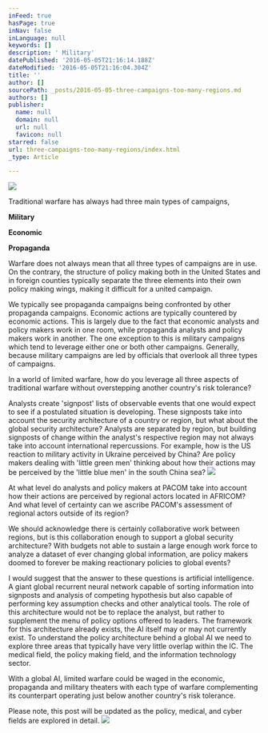 ```yaml
---
inFeed: true
hasPage: true
inNav: false
inLanguage: null
keywords: []
description: ' Military'
datePublished: '2016-05-05T21:16:14.188Z'
dateModified: '2016-05-05T21:16:04.304Z'
title: ''
author: []
sourcePath: _posts/2016-05-05-three-campaigns-too-many-regions.md
authors: []
publisher:
  name: null
  domain: null
  url: null
  favicon: null
starred: false
url: three-campaigns-too-many-regions/index.html
_type: Article

---
```

![](https://the-grid-user-content.s3-us-west-2.amazonaws.com/3e4de91d-a7ef-414c-a6bb-440f6b3bb04e.jpg)

Traditional warfare has always had three main types of campaigns,

**Military**

**Economic**

**Propaganda**

Warfare does not always mean that all three types of campaigns are in use. On the contrary, the structure of policy making both in the United States and in foreign counties typically separate the three elements into their own policy making wings, making it difficult for a united campaign.

We typically see propaganda campaigns being confronted by other propaganda campaigns. Economic actions are typically countered by economic actions. This is largely due to the fact that economic analysts and policy makers work in one room, while propaganda analysts and policy makers work in another. The one exception to this is military campaigns which tend to leverage either one or both other campaigns. Generally, because military campaigns are led by officials that overlook all three types of campaigns.

In a world of limited warfare, how do you leverage all three aspects of traditional warfare without overstepping another country's risk tolerance?

Analysts create 'signpost' lists of observable events that one would expect to see if a postulated situation is developing. These signposts take into account the security architecture of a country or region, but what about the global security architecture? Analysts are separated by region, but building signposts of change within the analyst's respective region may not always take into account international repercussions. For example, how is the US reaction to military activity in Ukraine perceived by China? Are policy makers dealing with 'little green men' thinking about how their actions may be perceived by the 'little blue men' in the south China sea?
![](https://the-grid-user-content.s3-us-west-2.amazonaws.com/de789b86-d2db-4795-8f98-e9caf0d9bc90.png)

At what level do analysts and policy makers at PACOM take into account how their actions are perceived by regional actors located in AFRICOM? And what level of certainty can we ascribe PACOM's assessment of regional actors outside of its region?

We should acknowledge there is certainly collaborative work between regions, but is this collaboration enough to support a global security architecture? With budgets not able to sustain a large enough work force to analyze a dataset of ever changing global information, are policy makers doomed to forever be making reactionary policies to global events?

I would suggest that the answer to these questions is artificial intelligence. A giant global recurrent neural network capable of sorting information into signposts and analysis of competing hypothesis but also capable of performing key assumption checks and other analytical tools. The role of this architecture would not be to replace the analyst, but rather to supplement the menu of policy options offered to leaders. The framework for this architecture already exists, the AI itself may or may not currently exist. To understand the policy architecture behind a global AI we need to explore three areas that typically have very little overlap within the IC. The medical field, the policy making field, and the information technology sector.

With a global AI, limited warfare could be waged in the economic, propaganda and military theaters with each type of warfare complementing its counterpart operating just below another country's risk tolerance.

Please note, this post will be updated as the policy, medical, and cyber fields are explored in detail. ![](https://the-grid-user-content.s3-us-west-2.amazonaws.com/89152bf4-5efc-4cb5-a9a1-3ba9837a1b70.jpg)